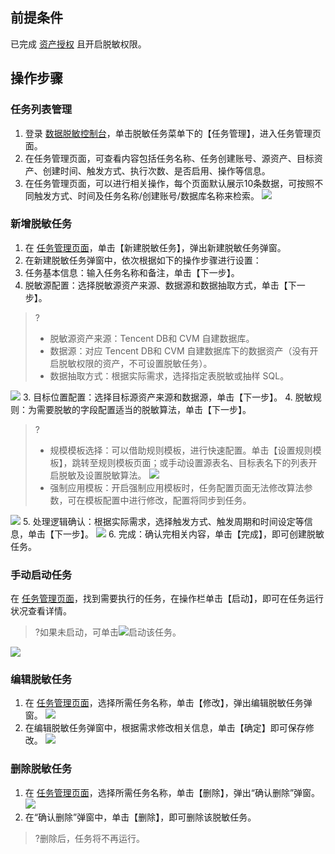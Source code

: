 ## 前提条件
已完成 [资产授权](https://cloud.tencent.com/document/product/882/61177) 且开启脱敏权限。


## 操作步骤
### 任务列表管理
1. 登录 [数据脱敏控制台](https://console.cloud.tencent.com/dmask/task)，单击脱敏任务菜单下的【任务管理】，进入任务管理页面。
2. 在任务管理页面，可查看内容包括任务名称、任务创建账号、源资产、目标资产、创建时间、触发方式、执行次数、是否启用、操作等信息。
3. 在任务管理页面，可以进行相关操作，每个页面默认展示10条数据，可按照不同触发方式、时间及任务名称/创建账号/数据库名称来检索。
![](https://main.qcloudimg.com/raw/93d912f3e9c12dd6f832502f5aa19a36.png)

### 新增脱敏任务
1. 在 [任务管理页面](https://console.cloud.tencent.com/dmask/task)，单击【新建脱敏任务】，弹出新建脱敏任务弹窗。
2. 在新建脱敏任务弹窗中，依次根据如下的操作步骤进行设置：
 1. 任务基本信息：输入任务名称和备注，单击【下一步】。
 2. 脱敏源配置：选择脱敏源资产来源、数据源和数据抽取方式，单击【下一步】。	
>?
>- 脱敏源资产来源：Tencent DB和 CVM 自建数据库。
>- 数据源：对应 Tencent DB和 CVM 自建数据库下的数据资产（没有开启脱敏权限的资产，不可设置脱敏任务）。
>- 数据抽取方式：根据实际需求，选择指定表脱敏或抽样 SQL。
>
![](https://main.qcloudimg.com/raw/6d93455750fac374a54a0f1c14716e3d.png)
 3. 目标位置配置：选择目标源资产来源和数据源，单击【下一步】。
 4. 脱敏规则：为需要脱敏的字段配置适当的脱敏算法，单击【下一步】。
>?
>- 规模模板选择：可以借助规则模板，进行快速配置。单击【设置规则模板】，跳转至规则模板页面；或手动设置源表名、目标表名下的列表开启脱敏及设置脱敏算法。
>![](https://main.qcloudimg.com/raw/ed5711a6e2cfceeb23fa17db138853f1.png)
>- 强制应用模板：开启强制应用模板时，任务配置页面无法修改算法参数，可在模板配置中进行修改，配置将同步到任务。
>
 ![](https://main.qcloudimg.com/raw/34ad4c09b9ad680a5dc0bae42883b5a4.png)
 5. 处理逻辑确认：根据实际需求，选择触发方式、触发周期和时间设定等信息，单击【下一步】。
 ![](https://main.qcloudimg.com/raw/fbc74fd353a4602299a4a1c6ffc2578c.png)
 6. 完成：确认完相关内容，单击【完成】，即可创建脱敏任务。

### 手动启动任务
在 [任务管理页面](https://console.cloud.tencent.com/dmask/task)，找到需要执行的任务，在操作栏单击【启动】，即可在任务运行状况查看详情。
>?如果未启动，可单击![](https://main.qcloudimg.com/raw/187fff6c819e49de20b80c845b1ee8a2.png)启动该任务。
>
![](https://main.qcloudimg.com/raw/3ced4f574dead374081b96995d1cd4ca.png)

### 编辑脱敏任务
1. 在 [任务管理页面](https://console.cloud.tencent.com/dmask/task)，选择所需任务名称，单击【修改】，弹出编辑脱敏任务弹窗。
![](https://main.qcloudimg.com/raw/0216f6a1c8b516f77ea3ab8f497da8b9.png)
2. 在编辑脱敏任务弹窗中，根据需求修改相关信息，单击【确定】即可保存修改。
![](https://main.qcloudimg.com/raw/53fe8046d6235fa38e5ca17e0e3eb81b.png)

### 删除脱敏任务
1. 在 [任务管理页面](https://console.cloud.tencent.com/dmask/task)，选择所需任务名称，单击【删除】，弹出“确认删除”弹窗。
![](https://main.qcloudimg.com/raw/c1fb8e871bdddb6a682447e463fb57e9.png)
2. 在“确认删除”弹窗中，单击【删除】，即可删除该脱敏任务。
>?删除后，任务将不再运行。 
